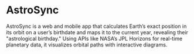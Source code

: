 # AstroSync
AstroSync is a web and mobile app that calculates Earth’s exact position in its orbit on a user’s birthdate and maps it to the current year, revealing their "astrological birthday." Using APIs like NASA’s JPL Horizons for real-time planetary data, it visualizes orbital paths with interactive diagrams.
